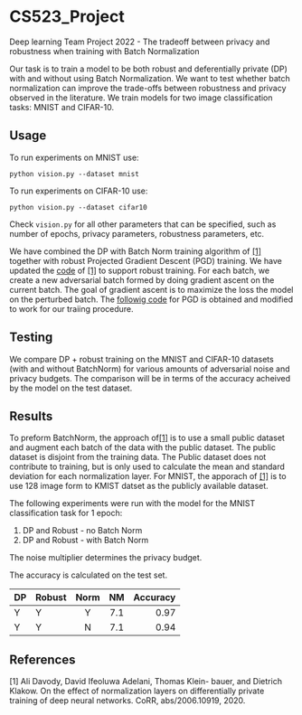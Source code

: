 # CS523_Project
Deep learning Team Project 2022 - The tradeoff between privacy and robustness when training with Batch Normalization

Our task is to train a model to be both robust and deferentially private (DP) with and without using Batch Normalization. We want to test whether batch normalization can improve the trade-offs between robustness and privacy observed in the literature. We train models for two image classification tasks: MNIST and CIFAR-10. 

## Usage

To run experiments on MNIST use: 
```
python vision.py --dataset mnist 
```
To run experiments on CIFAR-10 use: 
```
python vision.py --dataset cifar10
```
Check ``vision.py`` for all other parameters that can be specified, such as number of epochs, privacy parameters, robustness parameters, etc. 

We have combined the DP with Batch Norm training algorithm of [[1]](#1) together with robust Projected Gradient Descent (PGD) training. We have updated the [code](https://github.com/uds-lsv/SIDP) of [[1]](#1) to support robust training. For each batch, we create a new adversarial batch formed by doing gradient ascent on the current batch. The goal of gradient ascent is to maximize the loss the model on the perturbed batch. The [followig code](https://gist.github.com/oscarknagg/45b187c236c6262b1c4bbe2d0920ded6##file-projected_gradient_descent-py) for PGD is obtained and modified to work for our traiing procedure. 

## Testing
We compare DP + robust training on the MNIST and CIFAR-10 datasets (with and without BatchNorm) for various amounts of adversarial noise and privacy budgets. The comparison will be in terms of the accuracy acheived by the model on the test dataset.

## Results
To preform BatchNorm, the approach of[[1]](#1) is to use a small public dataset and augment each batch of the data with the public dataset. The public dataset is disjoint from the training data. The Public dataset does not contribute to training, but is only used to calculate the mean and standard deviation for each normalization layer. For MNIST, the apporach of [[1]](#1) is to use 128 image form to KMIST datset as the publicly available dataset.

The following experiments were run with the model for the MNIST classification task for 1 epoch: 

1. DP and Robust - no Batch Norm 
2. DP and Robust - with Batch Norm

The noise multiplier determines the privacy budget. 

The accuracy is calculated on the test set.

| DP | Robust | Norm | NM | Accuracy |
|----|:-------|:----:|:--:|---------:|
| Y  |    Y   |  Y   | 7.1|    0.97  |
| Y  |    Y   |  N   | 7.1|    0.94  |


## References
<a id="1">[1]</a> 
Ali Davody, David Ifeoluwa Adelani, Thomas Klein-
bauer, and Dietrich Klakow. On the effect of normalization layers on differentially private training of deep
neural networks. CoRR, abs/2006.10919, 2020.
